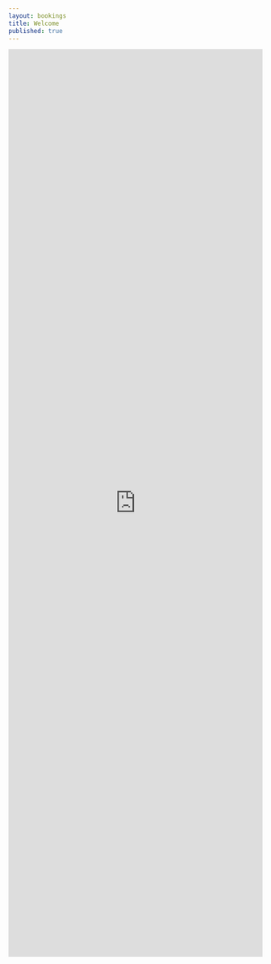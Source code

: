 ```yaml
---
layout: bookings
title: Welcome
published: true
---
```

<iframe src='https://outlook.office365.com/owa/calendar/welcome@stevensondesignconsulting.com/bookings/' width='100%' height='1800em' scrolling='no' style='border:0'></iframe>


